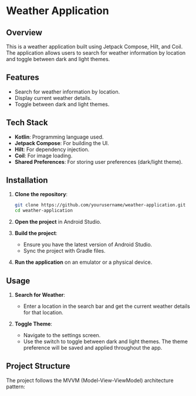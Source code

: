 # Weather Application

## Overview
This is a weather application built using Jetpack Compose, Hilt, and Coil. The application allows users to search for weather information by location and toggle between dark and light themes.

## Features
- Search for weather information by location.
- Display current weather details.
- Toggle between dark and light themes.

## Tech Stack
- **Kotlin**: Programming language used.
- **Jetpack Compose**: For building the UI.
- **Hilt**: For dependency injection.
- **Coil**: For image loading.
- **Shared Preferences**: For storing user preferences (dark/light theme).

## Installation

1. **Clone the repository**:
    ```sh
    git clone https://github.com/yourusername/weather-application.git
    cd weather-application
    ```

2. **Open the project** in Android Studio.

3. **Build the project**:
    - Ensure you have the latest version of Android Studio.
    - Sync the project with Gradle files.

4. **Run the application** on an emulator or a physical device.

## Usage
1. **Search for Weather**:
    - Enter a location in the search bar and get the current weather details for that location.

2. **Toggle Theme**:
    - Navigate to the settings screen.
    - Use the switch to toggle between dark and light themes. The theme preference will be saved and applied throughout the app.

## Project Structure
The project follows the MVVM (Model-View-ViewModel) architecture pattern:


